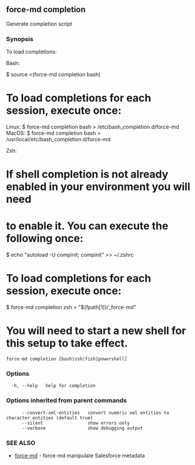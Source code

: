 ## force-md completion

Generate completion script

### Synopsis

To load completions:

Bash:

$ source <(force-md completion bash)

# To load completions for each session, execute once:
Linux:
  $ force-md completion bash > /etc/bash_completion.d/force-md
MacOS:
  $ force-md completion bash > /usr/local/etc/bash_completion.d/force-md

Zsh:

# If shell completion is not already enabled in your environment you will need
# to enable it.  You can execute the following once:

$ echo "autoload -U compinit; compinit" >> ~/.zshrc

# To load completions for each session, execute once:
$ force-md completion zsh > "${fpath[1]}/_force-md"

# You will need to start a new shell for this setup to take effect.


```
force-md completion [bash|zsh|fish|powershell]
```

### Options

```
  -h, --help   help for completion
```

### Options inherited from parent commands

```
      --convert-xml-entities   convert numeric xml entities to character entities (default true)
      --silent                 show errors only
      --verbose                show debugging output
```

### SEE ALSO

* [force-md](force-md.md)	 - force-md manipulate Salesforce metadata

